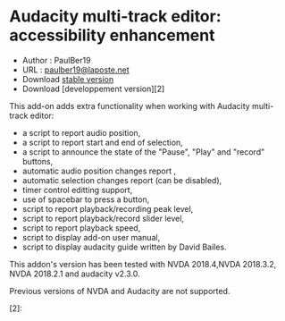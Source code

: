 # Audacity multi-track editor: accessibility enhancement #

* Author : PaulBer19
* URL : paulber19@laposte.net
* Download [stable version][1]
* Download [developpement version][2]


This add-on adds extra functionality when working with Audacity multi-track editor:

* a script to report audio position,
* a script to report start and end of selection,
* a script to announce the state of the  "Pause",  "Play" and "record" buttons,
* automatic audio position changes report ,
* automatic selection changes report (can be disabled),
* timer control editting support,
* use of spacebar to press a button,
* script to report playback/recording peak level,
* script to report playback/record slider level,
* script to report playback speed,
* script to display add-on user manual,
* script to display audacity guide written by David Bailes.


This addon's version has been tested with NVDA 2018.4,NVDA 2018.3.2, NVDA 2018.2.1  and audacity v2.3.0.

Previous versions of NVDA and Audacity are not  supported.

[1]: https://rawgit.com/paulber007/AllMyNVDAAddons/master/audacity/audacityAccessEnhancement-1.0.nvda-addon

[2]:
